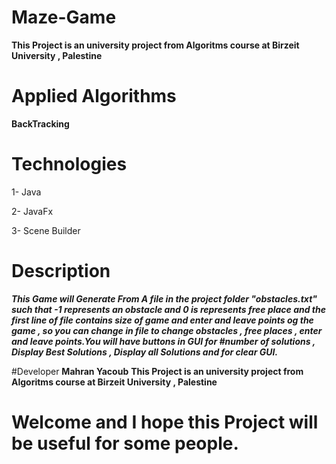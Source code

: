# Maze-Game

**This Project is an university project from Algoritms course at Birzeit University , Palestine**

# Applied Algorithms 
   **BackTracking** 
   
# Technologies 
  1- Java 
  
  2- JavaFx
  
  3- Scene Builder
  
 # Description 
 
   ***This Game will Generate From A file in the project folder "obstacles.txt" such that -1  represents an obstacle and 
   0 is represents free place and the first line of file contains size of game and enter and leave points og the game , so you can 
   change in file to change obstacles , free places , enter and leave points.You will have  buttons in GUI for #number of solutions 
   , Display Best Solutions , Display all Solutions and for clear GUI.***
   
  #Developer 
    **Mahran Yacoub**
    **This Project is an university project from Algoritms course at Birzeit University , Palestine**
   
  # Welcome and I hope this Project will be useful for some people.

